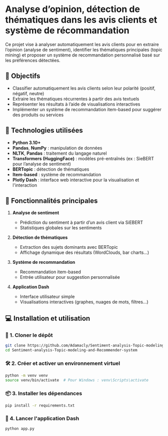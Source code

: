 # Analyse d’opinion, détection de thématiques dans les avis clients et système de récommandation

Ce projet vise à analyser automatiquement les avis clients pour en extraire l’opinion (analyse de sentiment), identifier les thématiques principales (topic mining) et proposer un système de recommandation personnalisé basé sur les préférences détectées.

## 📌 Objectifs

- Classifier automatiquement les avis clients selon leur polarité (positif, négatif, neutre)
- Extraire les thématiques récurrentes à partir des avis textuels
- Représenter les résultats à l’aide de visualisations interactives
- Implémenter un système de recommandation item-based pour suggérer des produits ou services

## 🧰 Technologies utilisées

- **Python 3.10+**
- **Pandas**, **NumPy** : manipulation de données
- **NLTK**, **Pandas** : traitement du langage naturel
- **Transformers (HuggingFace)** : modèles pré-entraînés (ex : SieBERT pour l’analyse de sentiment)
- **BERTopic** : détection de thématiques
- **Item-based** : système de recommandation
- **Plotly Dash** : interface web interactive pour la visualisation et l'interaction

## 🚀 Fonctionnalités principales

1. **Analyse de sentiment**
   - Prédiction du sentiment à partir d’un avis client via SiEBERT
   - Statistiques globales sur les sentiments

2. **Détection de thématiques**
   - Extraction des sujets dominants avec BERTopic
   - Affichage dynamique des résultats (WordClouds, bar charts…)

3. **Système de recommandation**
   - Recommandation item-based
   - Entrée utilisateur pour suggestion personnalisée

4. **Application Dash**
   - Interface utilisateur simple
   - Visualisations interactives (graphes, nuages de mots, filtres...)


## 💻 Installation et utilisation

### 🔁 1. Cloner le dépôt

```bash
git clone https://github.com/Adamacly/Sentiment-analysis-Topic-modeling-and-Recommender-system.git
cd Sentiment-analysis-Topic-modeling-and-Recommender-system
```

### 🛠️ 2. Créer et activer un environnement virtuel

```bash
python -m venv venv
source venv/bin/activate  # Pour Windows : venv\Scripts\activate
```

### 📦 3. Installer les dépendances

```bash
pip install -r requirements.txt
```

### 🚀 4. Lancer l'application Dash

```bash
python app.py
```
